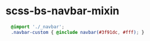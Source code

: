 # scss-bs-navbar-mixin
```scss
  @import './_navbar';
  .navbar-custom { @include navbar(#3f91dc, #fff); }
```
